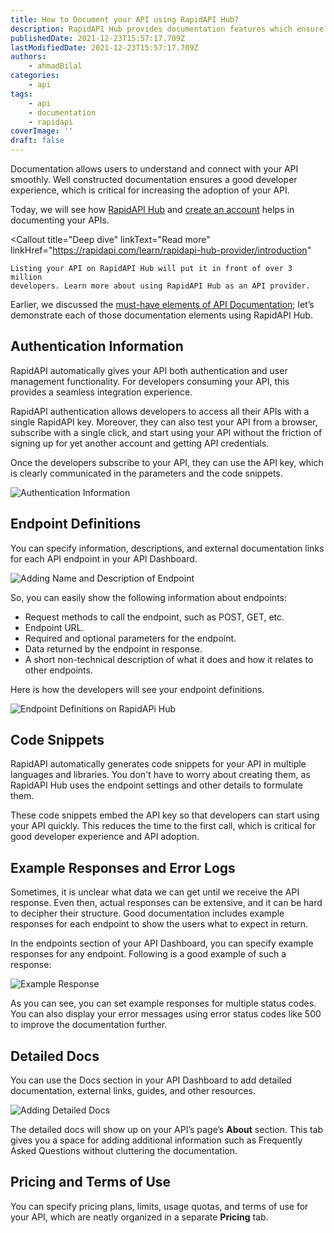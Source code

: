 ```yaml
---
title: How to Document your API using RapidAPI Hub?
description: RapidAPI Hub provides documentation features which ensure a great developer experience.
publishedDate: 2021-12-23T15:57:17.709Z
lastModifiedDate: 2021-12-23T15:57:17.709Z
authors:
    - ahmadBilal
categories:
    - api
tags:
    - api
    - documentation
    - rapidapi
coverImage: ''
draft: false
---
```


<Lead>

Documentation allows users to understand and connect with your API smoothly. Well constructed documentation ensures a good developer experience, which is critical for increasing the adoption of your API.

</Lead>

Today, we will see how [RapidAPI Hub](https://RapidAPI.com/hub?utm_source=RapidAPI.com/guides&utm_medium=DevRel&utm_campaign=DevRel) and [create an account](https://RapidAPI.com/auth/sign-up?referral=/hub?utm_source=RapidAPI.com/guides&utm_medium=DevRel&utm_campaign=DevRel) helps in documenting your APIs.

<Callout
	title="Deep dive"
	linkText="Read more"
	linkHref="https://rapidapi.com/learn/rapidapi-hub-provider/introduction"
>
	Listing your API on RapidAPI Hub will put it in front of over 3 million
	developers. Learn more about using RapidAPI Hub as an API provider.
</Callout>

Earlier, we discussed the [must-have elements of API Documentation](https://RapidAPI.com/guides/api-documentation); let’s demonstrate each of those documentation elements using RapidAPI Hub.

## Authentication Information

RapidAPI automatically gives your API both authentication and user management functionality. For developers consuming your API, this provides a seamless integration experience.

RapidAPI authentication allows developers to access all their APIs with a single RapidAPI key. Moreover, they can also test your API from a browser, subscribe with a single click, and start using your API without the friction of signing up for yet another account and getting API credentials.

Once the developers subscribe to your API, they can use the API key, which is clearly communicated in the parameters and the code snippets.

![Authentication Information](https://raw.githubusercontent.com/RapidAPI/DevRel-Stack-Data/production/guides/posts/api-document-rapidapi-hub/images/key.png)

## Endpoint Definitions

You can specify information, descriptions, and external documentation links for each API endpoint in your API Dashboard.

![Adding Name and Description of Endpoint](https://raw.githubusercontent.com/RapidAPI/DevRel-Stack-Data/production/guides/posts/api-document-rapidapi-hub/images/add-endpoint.png)

So, you can easily show the following information about endpoints:

-   Request methods to call the endpoint, such as POST, GET, etc.
-   Endpoint URL.
-   Required and optional parameters for the endpoint.
-   Data returned by the endpoint in response.
-   A short non-technical description of what it does and how it relates to other endpoints.

Here is how the developers will see your endpoint definitions.

![Endpoint Definitions on RapidAPi Hub](https://raw.githubusercontent.com/RapidAPI/DevRel-Stack-Data/production/guides/posts/api-document-rapidapi-hub/images/endpoint-defs.png)

## Code Snippets

RapidAPI automatically generates code snippets for your API in multiple languages and libraries. You don't have to worry about creating them, as RapidAPI Hub uses the endpoint settings and other details to formulate them.

These code snippets embed the API key so that developers can start using your API quickly. This reduces the time to the first call, which is critical for good developer experience and API adoption.

## Example Responses and Error Logs

Sometimes, it is unclear what data we can get until we receive the API response. Even then, actual responses can be extensive, and it can be hard to decipher their structure. Good documentation includes example responses for each endpoint to show the users what to expect in return.

In the endpoints section of your API Dashboard, you can specify example responses for any endpoint. Following is a good example of such a response:

![Example Response](https://raw.githubusercontent.com/RapidAPI/DevRel-Stack-Data/production/guides/posts/api-documentation/images/response.png)

As you can see, you can set example responses for multiple status codes. You can also display your error messages using error status codes like 500 to improve the documentation further.

## Detailed Docs

You can use the Docs section in your API Dashboard to add detailed documentation, external links, guides, and other resources.

![Adding Detailed Docs](https://raw.githubusercontent.com/RapidAPI/DevRel-Stack-Data/production/guides/posts/api-document-rapidapi-hub/images/docs.png)

The detailed docs will show up on your API’s page’s **About** section. This tab gives you a space for adding additional information such as Frequently Asked Questions without cluttering the documentation.

## Pricing and Terms of Use

You can specify pricing plans, limits, usage quotas, and terms of use for your API, which are neatly organized in a separate **Pricing** tab.
